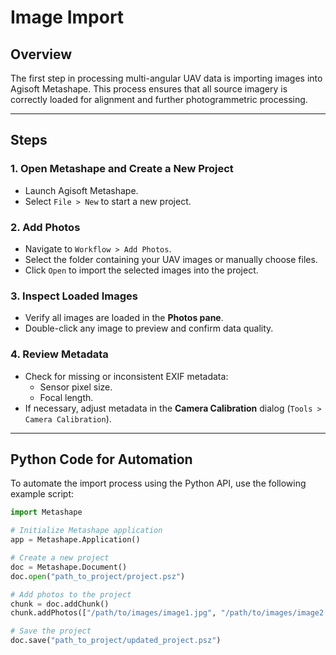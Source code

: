 # Image Import

## Overview
The first step in processing multi-angular UAV data is importing images into Agisoft Metashape. This process ensures that all source imagery is correctly loaded for alignment and further photogrammetric processing.

---

## Steps

### **1. Open Metashape and Create a New Project**
- Launch Agisoft Metashape.
- Select `File > New` to start a new project.

### **2. Add Photos**
- Navigate to `Workflow > Add Photos`.
- Select the folder containing your UAV images or manually choose files.
- Click `Open` to import the selected images into the project.

### **3. Inspect Loaded Images**
- Verify all images are loaded in the **Photos pane**.
- Double-click any image to preview and confirm data quality.

### **4. Review Metadata**
- Check for missing or inconsistent EXIF metadata:
  - Sensor pixel size.
  - Focal length.
- If necessary, adjust metadata in the **Camera Calibration** dialog (`Tools > Camera Calibration`).

---

## Python Code for Automation
To automate the import process using the Python API, use the following example script:

```python
import Metashape

# Initialize Metashape application
app = Metashape.Application()

# Create a new project
doc = Metashape.Document()
doc.open("path_to_project/project.psz")

# Add photos to the project
chunk = doc.addChunk()
chunk.addPhotos(["/path/to/images/image1.jpg", "/path/to/images/image2.jpg"])

# Save the project
doc.save("path_to_project/updated_project.psz")
